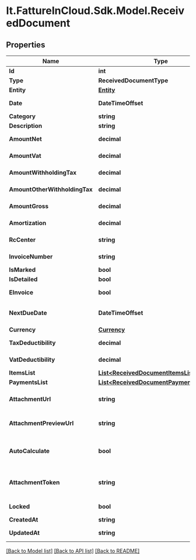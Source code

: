 # It.FattureInCloud.Sdk.Model.ReceivedDocument

## Properties

Name | Type | Description | Notes
------------ | ------------- | ------------- | -------------
**Id** | **int** | Received document id | [optional] 
**Type** | **ReceivedDocumentType** |  | [optional] 
**Entity** | [**Entity**](Entity.md) |  | [optional] 
**Date** | **DateTimeOffset** | Received document date [defaults to today&#39;s date] | [optional] 
**Category** | **string** | Received document category | [optional] 
**Description** | **string** | Received document description | [optional] 
**AmountNet** | **decimal** | Received document total net amount | [optional] 
**AmountVat** | **decimal** | Received document total vat amount | [optional] 
**AmountWithholdingTax** | **decimal** | Received document withholding tax amount | [optional] 
**AmountOtherWithholdingTax** | **decimal** | Received document other withholding tax amount | [optional] 
**AmountGross** | **decimal** | [Read Only] Received document total gross amount | [optional] [readonly] 
**Amortization** | **decimal** | Received document amortization value | [optional] 
**RcCenter** | **string** | Received document revenue center | [optional] 
**InvoiceNumber** | **string** | Received document invoice number | [optional] 
**IsMarked** | **bool** | Received document is marked | [optional] 
**IsDetailed** | **bool** | Received document has items | [optional] 
**EInvoice** | **bool** | [Read Only] Received document is an e-invoice | [optional] 
**NextDueDate** | **DateTimeOffset** | [Read Only] Received document date of the next not paid payment | [optional] [readonly] 
**Currency** | [**Currency**](Currency.md) |  | [optional] 
**TaxDeductibility** | **decimal** | Received document tax deducibility percentage | [optional] 
**VatDeductibility** | **decimal** | Received document vat deducibility percentage | [optional] 
**ItemsList** | [**List&lt;ReceivedDocumentItemsListItem&gt;**](ReceivedDocumentItemsListItem.md) |  | [optional] 
**PaymentsList** | [**List&lt;ReceivedDocumentPaymentsListItem&gt;**](ReceivedDocumentPaymentsListItem.md) |  | [optional] 
**AttachmentUrl** | **string** | [Temporary] [Read Only] Received document url of the attached file | [optional] [readonly] 
**AttachmentPreviewUrl** | **string** | [Temporary] [Read Only] Received document url of the attachment preview | [optional] [readonly] 
**AutoCalculate** | **bool** | Received document total items amount and total payments amount can differ if this field is set to false | [optional] 
**AttachmentToken** | **string** | [Write Only] Received document attachment token returned by POST /received_documents/attachment | [optional] 
**Locked** | **bool** | Received Document can&#39;t be edited | [optional] 
**CreatedAt** | **string** | Received document creation date | [optional] 
**UpdatedAt** | **string** | Received document last update date | [optional] 

[[Back to Model list]](../../README.md#documentation-for-models) [[Back to API list]](../../README.md#documentation-for-api-endpoints) [[Back to README]](../../README.md)

